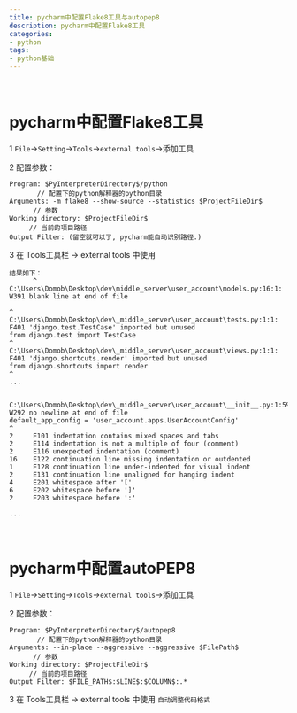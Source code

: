 ```yaml
---
title: pycharm中配置Flake8工具与autopep8
description: pycharm中配置Flake8工具
categories:
- python
tags:
- python基础
---
```


<br>


#  pycharm中配置Flake8工具

1 `File`->`Setting`->`Tools`->`external tools`->添加工具


2 配置参数：

    Program: $PyInterpreterDirectory$/python  
           // 配置下的python解释器的python目录
    Arguments: -m flake8 --show-source --statistics $ProjectFileDir$  
          // 参数
    Working directory: $ProjectFileDir$  
         // 当前的项目路径
    Output Filter: (留空就可以了, pycharm能自动识别路径.)
    
    
3 在 Tools工具栏 -> external tools 中使用


    结果如下：
          ^
    C:\Users\Domob\Desktop\dev\middle_server\user_account\models.py:16:1: W391 blank line at end of file
    
    ^
    C:\Users\Domob\Desktop\dev\_middle_server\user_account\tests.py:1:1: F401 'django.test.TestCase' imported but unused
    from django.test import TestCase
    ^
    C:\Users\Domob\Desktop\dev\_middle_server\user_account\views.py:1:1: F401 'django.shortcuts.render' imported but unused
    from django.shortcuts import render
    ^
    ...
    
    
    C:\Users\Domob\Desktop\dev\_middle_server\user_account\__init__.py:1:59: W292 no newline at end of file
    default_app_config = 'user_account.apps.UserAccountConfig'                                                          ^
    2     E101 indentation contains mixed spaces and tabs
    2     E114 indentation is not a multiple of four (comment)
    2     E116 unexpected indentation (comment)
    16    E122 continuation line missing indentation or outdented
    1     E128 continuation line under-indented for visual indent
    2     E131 continuation line unaligned for hanging indent
    4     E201 whitespace after '['
    6     E202 whitespace before ']'
    2     E203 whitespace before ':'
    
    ... 
    
    


<br>


#  pycharm中配置autoPEP8

1 `File`->`Setting`->`Tools`->`external tools`->添加工具


2 配置参数：

    Program: $PyInterpreterDirectory$/autopep8  
           // 配置下的python解释器的python目录
    Arguments: --in-place --aggressive --aggressive $FilePath$
          // 参数
    Working directory: $ProjectFileDir$  
         // 当前的项目路径
    Output Filter: $FILE_PATH$:$LINE$:$COLUMN$:.*
    
    
3 在 Tools工具栏 -> external tools 中使用 `自动调整代码格式`

    